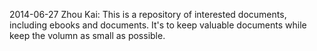2014-06-27 Zhou Kai:
This is a repository of interested documents, including ebooks and documents.
It's to keep valuable documents while keep the volumn as small as possible.

